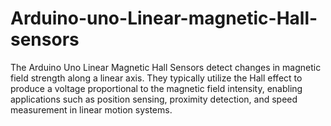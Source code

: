 # Arduino-uno-Linear-magnetic-Hall-sensors
The Arduino Uno Linear Magnetic Hall Sensors detect changes in magnetic field strength along a linear axis. They typically utilize the Hall effect to produce a voltage proportional to the magnetic field intensity, enabling applications such as position sensing, proximity detection, and speed measurement in linear motion systems.
